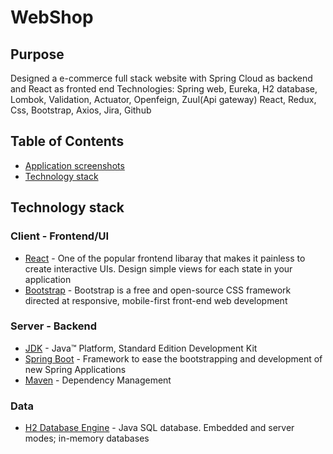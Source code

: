 # WebShop
## Purpose
Designed a e-commerce full stack website with Spring Cloud as backend and React as fronted end
Technologies: Spring web, Eureka, H2 database, Lombok, Validation, Actuator, Openfeign, Zuul(Api gateway)
React, Redux, Css, Bootstrap, Axios, Jira, Github
![]()

## Table of Contents
- [Application screenshots](#application-screenshots)
- [Technology stack](#technology-stack)


## Technology stack

### Client - Frontend/UI
* [React](https://reactjs.org/) - One of the popular frontend libaray that makes it painless to create interactive UIs. Design simple views for each state in your application
* [Bootstrap](https://react-bootstrap.github.io/) - Bootstrap is a free and open-source CSS framework directed at responsive, mobile-first front-end web development


### Server - Backend

* 	[JDK](http://www.oracle.com/technetwork/java/javase/downloads/jdk8-downloads-2133151.html) - Java™ Platform, Standard Edition Development Kit
* 	[Spring Boot](https://spring.io/projects/spring-boot) - Framework to ease the bootstrapping and development of new Spring Applications
* 	[Maven](https://maven.apache.org/) - Dependency Management

### Data
* 	[H2 Database Engine](https://www.h2database.com/html/main.html) - Java SQL database. Embedded and server modes; in-memory databases
